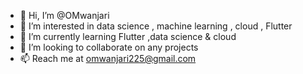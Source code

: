 - 👋 Hi, I’m @OMwanjari
- 👀 I’m interested in data science , machine learning , cloud , Flutter
- 🌱 I’m currently learning Flutter ,data science & cloud 
- 💞️ I’m looking to collaborate on any projects
- 📫 Reach me at omwanjari225@gmail.com

<!---
OMwanjari/OMwanjari is a ✨ special ✨ repository because its `README.md` (this file) appears on your GitHub profile.
You can click the Preview link to take a look at your changes.
--->
